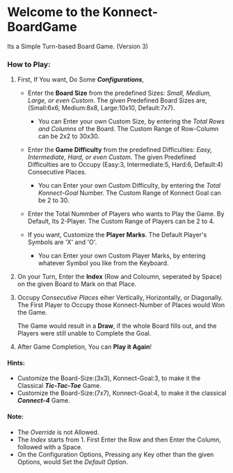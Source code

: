 # Welcome to the Konnect-BoardGame

Its a Simple Turn-based Board Game. (Version 3)

### How to Play: 

   1. First, If You want, Do Some **_Configurations_**, 

      - Enter the **Board Size** from the predefined Sizes: _Small, Medium, Large, or even Custom_. 
        The given Predefined Board Sizes are, (Small:6x6, Medium:8x8, Large:10x10, Default:7x7). 
        
        - You can Enter your own Custom Size, by entering the _Total Rows and Columns_ of the Board. 
          The Custom Range of Row-Column can be 2x2 to 30x30. 
                
      - Enter the **Game Difficulty** from the predefined Difficulties: _Easy, Intermediate, Hard, or even Custom_. 
        The given Predefined Difficulties are to Occupy (Easy:3, Intermediate:5, Hard:6, Default:4) Consecutive Places. 
        
        - You can Enter your own Custom Difficulty, by entering the _Total Konnect-Goal_ Number. 
          The Custom Range of Konnect Goal can be 2 to 30. 
      
      - Enter the Total Nummber of Players who wants to Play the Game. By Default, Its 2-Player.
        The Custom Range of Players can be 2 to 4. 

      - If you want, Customize the **Player Marks**. 
        The Default Player's Symbols are 'X' and 'O'. 
      
        - You can Enter your own Custom Player Marks, by entering whatever Symbol you like from the Keyboard. 

   
   2. On your Turn, Enter the **Index** (Row and Coloumn, seperated by Space) on the given Board to Mark on that Place. 
   
   3. Occupy _Consecutive Places_ eiher Vertically, Horizontally, or Diagonally. 
      The First Player to Occupy those Konnect-Number of Places would Won the Game. 
     
      The Game would result in a **Draw**, if the whole Board fills out, and the Players were still unable to Complete the Goal. 

   4. After Game Completion, You can **Play it Again**! 


#### Hints:
   * Customize the Board-Size:(3x3), Konnect-Goal:3, to make it the Classical **_Tic-Tac-Toe_** Game. 
   * Customize the Board-Size:(7x7), Konnect-Goal:4, to make it the classical **_Connect-4_** Game. 

#### Note:  
   * The _Override_ is not Allowed. 
   * The _Index_ starts from 1. First Enter the Row and then Enter the Column, followed with a Space. 
   * On the Configuration Options, Pressing any Key other than the given Options, would Set the _Default Option_. 
